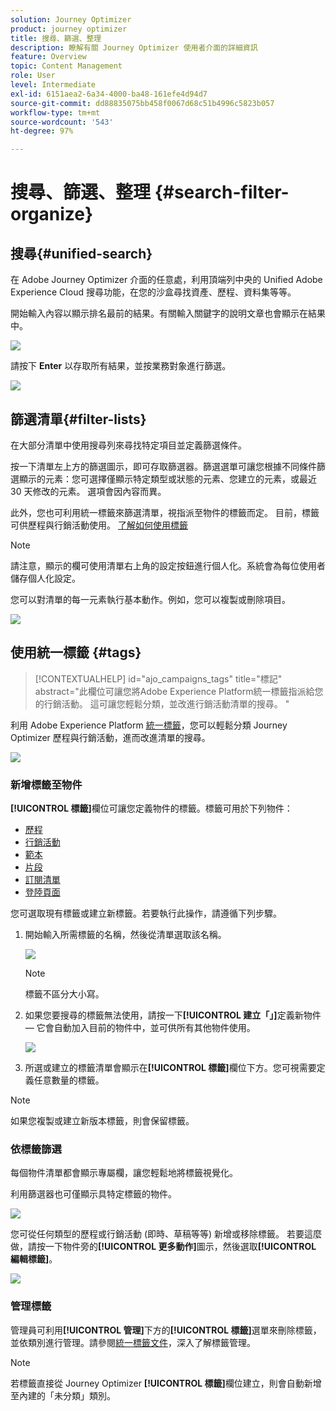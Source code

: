 ```yaml
---
solution: Journey Optimizer
product: journey optimizer
title: 搜尋、篩選、整理
description: 瞭解有關 Journey Optimizer 使用者介面的詳細資訊
feature: Overview
topic: Content Management
role: User
level: Intermediate
exl-id: 6151aea2-6a34-4000-ba48-161efe4d94d7
source-git-commit: dd88835075bb458f0067d68c51b4996c5823b057
workflow-type: tm+mt
source-wordcount: '543'
ht-degree: 97%

---
```


# 搜尋、篩選、整理 {#search-filter-organize}

## 搜尋{#unified-search}

在 Adobe Journey Optimizer 介面的任意處，利用頂端列中央的 Unified Adobe Experience Cloud 搜尋功能，在您的沙盒尋找資產、歷程、資料集等等。 

開始輸入內容以顯示排名最前的結果。有關輸入關鍵字的說明文章也會顯示在結果中。

![](assets/unified-search.png)

請按下 **Enter** 以存取所有結果，並按業務對象進行篩選。

![](assets/search-and-filter.png)

## 篩選清單{#filter-lists}

在大部分清單中使用搜尋列來尋找特定項目並定義篩選條件。

按一下清單左上方的篩選圖示，即可存取篩選器。篩選選單可讓您根據不同條件篩選顯示的元素：您可選擇僅顯示特定類型或狀態的元素、您建立的元素，或最近 30 天修改的元素。 選項會因內容而異。

此外，您也可利用統一標籤來篩選清單，視指派至物件的標籤而定。 目前，標籤可供歷程與行銷活動使用。 [了解如何使用標籤](#tags)

>[!NOTE]
>
>請注意，顯示的欄可使用清單右上角的設定按鈕進行個人化。系統會為每位使用者儲存個人化設定。

您可以對清單的每一元素執行基本動作。例如，您可以複製或刪除項目。

![](assets/journey4.png)

## 使用統一標籤 {#tags}

>[!CONTEXTUALHELP]
>id="ajo_campaigns_tags"
>title="標記"
>abstract="此欄位可讓您將Adobe Experience Platform統一標籤指派給您的行銷活動。 這可讓您輕鬆分類，並改進行銷活動清單的搜尋。 "

利用 Adobe Experience Platform [統一標籤](https://experienceleague.adobe.com/docs/experience-platform/administrative-tags/overview.html?lang=zh-Hant)，您可以輕鬆分類 Journey Optimizer 歷程與行銷活動，進而改進清單的搜尋。

![](../rn/assets/do-not-localize/campaigns-tag.gif)


### 新增標籤至物件

**[!UICONTROL 標籤]**&#x200B;欄位可讓您定義物件的標籤。標籤可用於下列物件：

* [歷程](../building-journeys/journey-gs.md#change-properties)
* [行銷活動](../campaigns/create-campaign.md#create)
* [範本](../content-management/content-templates.md)
* [片段](../content-management/fragments.md)
* [訂閱清單](../landing-pages/subscription-list.md)
* [登陸頁面](../landing-pages/create-lp.md)

您可選取現有標籤或建立新標籤。若要執行此操作，請遵循下列步驟。

1. 開始輸入所需標籤的名稱，然後從清單選取該名稱。 

   ![](assets/tags1.png)

   >[!NOTE]
   >
   > 標籤不區分大小寫。

1. 如果您要搜尋的標籤無法使用，請按一下&#x200B;**[!UICONTROL 建立「」]**&#x200B;定義新物件 — 它會自動加入目前的物件中，並可供所有其他物件使用。

   ![](assets/tags4.png)

1. 所選或建立的標籤清單會顯示在&#x200B;**[!UICONTROL 標籤]**&#x200B;欄位下方。您可視需要定義任意數量的標籤。

>[!NOTE]
> 
> 如果您複製或建立新版本標籤，則會保留標籤。

### 依標籤篩選

每個物件清單都會顯示專屬欄，讓您輕鬆地將標籤視覺化。

利用篩選器也可僅顯示具特定標籤的物件。

![](assets/tags2.png)

您可從任何類型的歷程或行銷活動 (即時、草稿等等) 新增或移除標籤。 若要這麼做，請按一下物件旁的&#x200B;**[!UICONTROL 更多動作]**&#x200B;圖示，然後選取&#x200B;**[!UICONTROL 編輯標籤]**。

![](assets/tags3.png)

### 管理標籤

管理員可利用&#x200B;**[!UICONTROL 管理]**&#x200B;下方的&#x200B;**[!UICONTROL 標籤]**&#x200B;選單來刪除標籤，並依類別進行管理。請參閱[統一標籤文件](https://experienceleague.adobe.com/docs/experience-platform/administrative-tags/ui/managing-tags.html?lang=zh-Hant)，深入了解標籤管理。

>[!NOTE]
>
> 若標籤直接從 Journey Optimizer **[!UICONTROL 標籤]**&#x200B;欄位建立，則會自動新增至內建的「未分類」類別。
